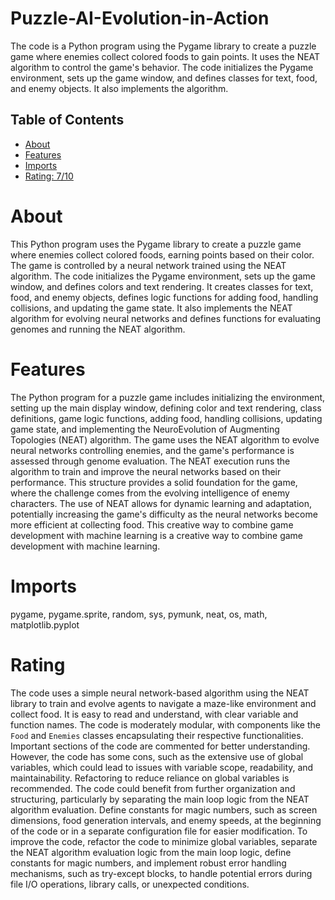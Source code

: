 # Puzzle-AI-Evolution-in-Action

The code is a Python program using the Pygame library to create a puzzle game where enemies collect colored foods to gain points. It uses the NEAT algorithm to control the game's behavior. The code initializes the Pygame environment, sets up the game window, and defines classes for text, food, and enemy objects. It also implements the algorithm.

## Table of Contents

- [About](#about)
- [Features](#features)
- [Imports](#Imports)
- [Rating: 7/10](#Rating)

# About

This Python program uses the Pygame library to create a puzzle game where enemies collect colored foods, earning points based on their color. The game is controlled by a neural network trained using the NEAT algorithm. The code initializes the Pygame environment, sets up the game window, and defines colors and text rendering. It creates classes for text, food, and enemy objects, defines logic functions for adding food, handling collisions, and updating the game state. It also implements the NEAT algorithm for evolving neural networks and defines functions for evaluating genomes and running the NEAT algorithm.

# Features

The Python program for a puzzle game includes initializing the environment, setting up the main display window, defining color and text rendering, class definitions, game logic functions, adding food, handling collisions, updating game state, and implementing the NeuroEvolution of Augmenting Topologies (NEAT) algorithm. The game uses the NEAT algorithm to evolve neural networks controlling enemies, and the game's performance is assessed through genome evaluation. The NEAT execution runs the algorithm to train and improve the neural networks based on their performance. This structure provides a solid foundation for the game, where the challenge comes from the evolving intelligence of enemy characters. The use of NEAT allows for dynamic learning and adaptation, potentially increasing the game's difficulty as the neural networks become more efficient at collecting food. This creative way to combine game development with machine learning is a creative way to combine game development with machine learning.

# Imports

pygame, pygame.sprite, random, sys, pymunk, neat, os, math, matplotlib.pyplot 

# Rating

The code uses a simple neural network-based algorithm using the NEAT library to train and evolve agents to navigate a maze-like environment and collect food. It is easy to read and understand, with clear variable and function names. The code is moderately modular, with components like the `Food` and `Enemies` classes encapsulating their respective functionalities. Important sections of the code are commented for better understanding.
However, the code has some cons, such as the extensive use of global variables, which could lead to issues with variable scope, readability, and maintainability. Refactoring to reduce reliance on global variables is recommended. The code could benefit from further organization and structuring, particularly by separating the main loop logic from the NEAT algorithm evaluation. Define constants for magic numbers, such as screen dimensions, food generation intervals, and enemy speeds, at the beginning of the code or in a separate configuration file for easier modification.
To improve the code, refactor the code to minimize global variables, separate the NEAT algorithm evaluation logic from the main loop logic, define constants for magic numbers, and implement robust error handling mechanisms, such as try-except blocks, to handle potential errors during file I/O operations, library calls, or unexpected conditions.
